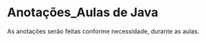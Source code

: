 # Anotações_Aulas de Java
<p>As anotações serão feitas conforme necessidade, durante as aulas.
</p>
